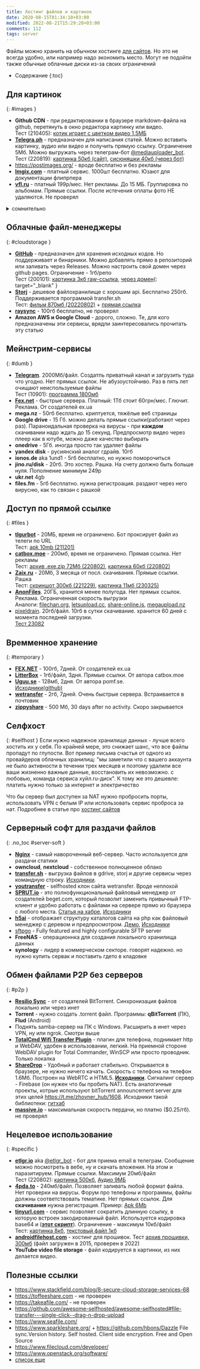 ```yaml
---
title: Хостинг файлов и картинок
date: 2020-08-15T01:34:10+03:00
modified: 2022-08-21T15:29:20+03:00
comments: 112
tags: server
---
```


Файлы можно хранить на обычном хостинге [для сайтов](./hosting.md). Но это не всегда удобно, или например надо экономить место. Могут не подойти также обычные облачные диски из-за своих ограничений

- Содержание
{:toc}



## Для картинок
{: #images }

- **Github CDN** - при редактировании в браузере markdown-файла на github, перетянуть в окно редактора картинку или видео. <br>
  Тест (210405): 
  [котик играет с цветком видео 1.5МБ](https://user-images.githubusercontent.com/17731587/113583782-c0140200-9632-11eb-9c59-1596155e5ac1.mp4)
- [**Telegra.ph**](https://telegra.ph/) - предназначен для написания статей. Можно вставить картинку, аудио или видео и получить прямую ссылку. Ограничение 5Мб. Можно выгружать через телеграм-бот [@mediauploader_bot](tg://resolve?domain=mediauploader_bot). <br> 
  Тест (220819):
  [картинка 50кб (сайт)](https://telegra.ph/file/b98d7d26e0cc07c21aec5.jpg),
  [сисюняшки 40кб (через бот)](https://telegra.ph/file/e52aa7c9d0d0492fc254f.jpg)
- <https://postimages.org/> - вроде бесплатно и без рекламы
- [**Imgix.com**](https://imgix.com/pricing) - платный сервис. 1000шт бесплатно. Юзают для документации флипрпера
- [**vfl.ru**](http://vfl.ru/) - платный 199р/мес. Нет рекламы. До 15 МБ. Группировка по альбомам. Прямые ссылки. После истечения оплаты фото НЕ удаляются. Не проверял

<details markdown="1">
<summary markdown="0">сомнительно</summary>

- [**Directupload.net**](http://directupload.net) - на торрентах юзают. 64Мб/файл. Прямые ссылки. реклама при выгрузке. Иногда просто перестает работать<br>
  Тест: 
  [Картинка 1мб (2011г)](http://s14.directupload.net/images/110930/czej6dlt.png), 
  [Гифка 7мб (2022г)](https://s20.directupload.net/images/220911/ojn3m8ao.gif), 
  [Собакен 11Мб (230325)](https://s20.directupload.net/images/230325/kyu9vbow.png)
- [**Imgur.com**](https://imgur.com/) - Нет прямых ссылок. Глючный сайт<br>
  Тест (230325): 
  [сиси](https://i.imgur.com/18hTvCu.jpg),
  [пес 11мб](https://i.imgur.com/B9oRBn1.jpg) + [встроено](https://tinyurl.com/4dc8fsu6),
  [скриншот](https://i.imgur.com/P8a0qze.jpg)
- [**Fastpic.org**](https://fastpic.org/) - Нет прямых ссылок. Просто вырвиглазная реклама. <br>
  Тест (230325): 
  [встроено в страницу](https://tinyurl.com/84th6rc2), 
  [типа прямая ссылка](https://i121.fastpic.org/big/2023/0325/1c/11067e3208f5404cf81d07467baf991c.jpg)
- [**imageban**](https://imageban.ru/) - сервера в рашке. нет прямых ссылок. <br>
  Тест: [Таня (230325)](https://i7.imageban.ru/out/2023/03/25/1df015acee5c480ee4cbae65ae5a739e.jpg)
  
</details>


## Облачные файл-менеджеры  
{: #cloudstorage }
- [**GitHub**](https://github.com/) - предназначен для хранения исходных кодов. Но поддерживает и бинарники. Можно добавлять прямо в репозиторий или заливать через Releases. Можно настроить свой домен через github pages. Ограничение - 1гб/репо<br>
  Тест (200101): 
  [картинка 3кб raw-ссылка](https://raw.githubusercontent.com/Feelcame/feelcame.github.io/master/assets/img/favicon.png),
  [через домен](https://feelcame.github.io/assets/img/favicon.png){: target="_blank" }
- [**Storj**](https://www.storj.io/) - дешевое файлохранилище с хорошим api. Бесплатно 250гб. Поддерживается программой transfer.sh<br>
  Тест: 
  [фильм 870мб (20220802)](https://link.storjshare.io/s/jxnnsqrzeqxvfinajdd5tqek6kla/feel-soft/Matrica_voskreshenie_TEVAS.mp4) +
  [прямая ссылка](https://link.storjshare.io/s/jxnnsqrzeqxvfinajdd5tqek6kla/feel-soft/Matrica_voskreshenie_TEVAS.mp4?download=1)
- [**raysync**](https://www.raysync.io/pricing/) - 100гб бесплатно, не проверял
- **Amazon AWS и Google Cloud** - дорого, сложно. Те, для кого предназначены эти сервисы, врядли заинтересовались прочитать эту статью

## Мейнстрим-сервисы  
{: #dumb }
- [**Telegram**](https://t.me). 2000Мб/файл. Создатпь приватный канал и загрузить туда что угодно. Нет прямых ссылок. Не абузоустойчиво. Раз в пять лет очищают неиспользуемые файлы<br>
  Тест (10901): 
  [программа 1800мб](http://t.me/joinchat/monHIC4FPMQ2YmRi)
- [**Fex.net**](http://fex.net) - быстрые сервера. Платный: 1Тб стоит 60грн/мес. Глючит. Реклама. От создателей ex.ua
- **mega.nz** - 50гб бесплатно. криптуется, тяжёлые веб страницы
- **Google drive** - 15 Гб. можно делать прямые ссылки(работают через раз). Параноидальная проверка на вирусы - при **каждом** скачивании надо ждать до 15 секунд. Предпросмотр видео через плеер как в ютубе, можно даже качество выбирать 
- **onedrive** - 5Гб. иногда просто так удаляет файлы
- **yandex disk** - русиянский аналог гдрайв. 10гб
- **ionos.de** aka 1und1 - 5гб бесплатно, но нужно поморочиться
- **jino.ru/disk** - 20гб. Это хостер. Рашка. На счету должно быть больше нуля. Пополнение минимум 249р
- **ukr.net** 4gb
- **files.fm** - 5гб бесплатно. нужна регистроация. раздают через него вирусню, как то связан с рашкой

## Доступ по прямой ссылке
{: #files }

- [**tlgurbot**](http://t.me/tlgurbot) - 20МБ, время не ограничено. Бот проксирует файл из телеги по URL<br>
  Тест: [apk 10mb (211201)](https://tlgur.com/d/g306JW64)
- [**catbox.moe**](https://catbox.moe/) - 200мб, время не ограничено. Прямая ссылка. Нет рекламы<br>
  Тест: [архив .exe.zip 72Мб (220802)](https://files.catbox.moe/mufkwf.zip), 
  [картинка 60кб (220802)](https://files.catbox.moe/fk9c1e.jpg)
- [**Zaix.ru**](https://zaix.ru/upload) - 20Мб, 3 месяца от посл. скачивания. Прямые ссылки. Рашка<br>
  Тест: [скриншот 300кб (221229)](http://d.zaix.ru/x5GN.png),
  [картинка 11мб (230325)](http://d.zaix.ru/yxYL.png)
- [**AnonFiles**](https://anonfiles.com/). 20ГБ, хранится менее полугода. Нет прямых ссылок. Реклама. Ограниченная скорость выгрузки<br>
  Аналоги: 
  [filechan.org](https://filechan.org), 
  [letsupload.cc](https://letsupload.cc), 
  [share-online.is](https://share-online.is), 
  [megaupload.nz](https://megaupload.nz)
- [pixeldrain](https://pixeldrain.com). 20гб/файл. 10гб в сутки скачивание. хранится 60 дней с момента последней загрузки. <br>
  [Тест 23082](https://pixeldrain.com/api/file/tjMLDVKF?download)


## Времменное хранение   
{: #temporary }
- [**FEX.NET**](http://fex.net) - 100гб, 7дней. От создателей ex.ua
- [**LitterBox**](https://litterbox.catbox.moe/) - 1гб/файл, 3дня. Прямые ссылки. От автора catbox.moe
- [**Uguu.se**](https://uguu.se/) - 128мб, 2дня. От автора pomf.se.<br>
  [Исходники(github)](https://github.com/nokonoko/Uguu)
- [**wetransfer**](https://wetransfer.com/) - 2гб, 7дней. Очень быстрые сервера. Встраивается в почтовик
- [**zippyshare**](https://www.zippyshare.com/) - 500 Мб, 30 days after no activity. Скоро закрывается




## Селфхост  
{: #selfhost }
Если нужно надежное хранилище данных - лучше всего хостить их у себя. По крайней мере, это снижает шанс, что все файлы пропадут по глупости. Вот пример письма счастья от одного из провайдеров облачных хранилищ: "мы заметили что с вашего аккаунта не было активности в течении трех месяцев и поэтому удалили все ваши жизненно важные данные, восстановить их невозможно. с  любовью, команда сервиса хуйл.ru-диск". К тому же это дешевле: платить нужно только за интернет и электричество

Что бы сервер был доступен за NAT нужно пробросить порты, использовать VPN с белым IP или использовать сервис проброса за нат. Подробнее в статье про [хостинг сайтов](./hosting.md#selfhost)

## Серверный софт для раздачи файлов
{: .no_toc #server-soft }

- [**Nginx**](http://nginx.org/ru/docs/beginners_guide.html) - самый навороченный веб-сервер. Часто используется для раздачи статики
- **owncloud**, **nextcloud** - собственное полноценное облако
- [**transfer.sh**](https://transfer.sh/) - выгрузка файлов в gdrive, storj и другие сервисы через командную строку. 
  [Исходники](https://github.com/dutchcoders/transfer.sh/). 
- [**youtransfer**](http://www.youtransfer.io/) - selfhosted клон сайта wetransfer. Вроде неплохой
- [**SPRUT.io**](https://sprut.io/) - это полнофункциональный файловый менеджер от создателей beget.com, который позволит заменить привычный FTP-клиент и удобно работать с файлами на сервере прямо из браузера с любого места. 
  [Статья на хабре](https://habr.com/ru/company/beget/blog/277449/), 
  [Исходники](https://github.com/LTD-Beget/sprutio) 
- [**h5ai**](https://larsjung.de/h5ai/) - отображает структуру каталогов сайта на php как файловый менеджер с деревом и предпросмотром. [Демо](https://larsjung.de/h5ai/demo/empty%20folder/), [Исходники](https://github.com/lrsjng/h5ai) 
- [sftpgo](https://github.com/drakkan/sftpgo) - Fully featured and highly configurable SFTP server
- **FreeNAS** - операционнка для создания локального хранилища данных
- **synology** - лидер в коммерческом секторе. говорят надежно. но нужно купить сервак и поставить гдето в кладовке


## Обмен файлами P2P без серверов  
{: #p2p }
- [**Resilio Sync**](https://www.resilio.com/individuals/) - от создателей BitTorrent. Синхронизация файлов локально или через инет
- **Torrent** - нужно создать .torrent файл. Программы: **qBitTorrent** (ПК), **Flud** (Android)
- Поднять samba-сервер на ПК с Windows. Расширить в инет через VPN, ну или ngrok. Смотри выше 
- [**TotalCmd Wifi Transfer Plugin**](https://www.ghisler.com/wifitools.htm) - плагин для телефона, поднимает http и WebDAV, удобен в использовании, легкий. На приемной стороне WebDAV plugin for Total Commander, WinSCP или просто проводник. Только локалка
- [**ShareDrop**](https://www.sharedrop.io/) - Удобный и работает стабильно. Открывается в браузере, не нужно ничего качать. Скорость с телефона на телефон 1.6Мб. Построен на WebRTC и HTML5. [**Исходники**](https://github.com/szimek/sharedrop). Сигналинг сервер - Firebase (он нужен что бы пробить NAT). Есть аналогичные проекты, котрые используют bitTorrent announcement server для этих целей <https://t.me/zhovner_hub/1608>. Исходники такой библиотеки: [гитхаб](https://github.com/subins2000/p2pt)
- [**massive.io**](https://massive.io/pricing/) - максимальная скорость пердачи, но платно ($0.25/гб). не проверял


## Нецелевое использование
{: #specific }
- [**etlgr.io**](https://etlgr.io/) aka [@etlgr_bot](https://etlgr_bot.t.me) - бот для приема email в телеграм. Сообщение можно посмотреть в вебе, ну и скачать вложения. На этом и паразитируем. Прямые ссылки. Максимум 20мб/файл<br>
  Тест (220802): 
  [картинка 500кб](https://etlgr.me/attachments/ccaa64e98ed57093cfcee59bba62f95173fad2816c0edcc378977c732e44d60e),
  [Аудио 9МБ](https://etlgr.me/attachments/ae1f38c7df5b190dbe611607ac59fbdd6c5fcb434413c1e209932a2cb4673f18)
- [**4pda.to**](https://4pda.to/forum/) - 240мб/файл. Позволяет заливать любой формат файла. Нет проверки на вирусы. Форум про телефоны и программы, файлы должны соответствовать тематике. Нет прямых ссылок. Для **скачивания** нужна регистрация. Пример:
  [Apk 6Mb](https://4pda.to/forum/index.php?showtopic=807699&st=100#entry113968170)
- [**tinyurl.com**](http://tinyurl.com) - сервис позволяет сократить длинную ссылку, в которую встроен закодированный файл. Используется кодировка base64 и ([**этот скрипт**](/projects/base64-url-downloader.md)). Ограничение - максимум 10кб/файл<br>
  Тест: 
  [картинка 8кб](https://tinyurl.com/24ejarg4),
  [текстовый файл 1кб](https://feelcame.github.io/demo/64/?тест.txt#0LPQvtCy0L3Qvg==)
- [**androidfilehost.com**](https://androidfilehost.com/) - хостинг для прошивок. Тест [архив прошивки, 300мб](https://androidfilehost.com/?fid=24269982086998189) (файл загружен в 2015, проверен в 2022)
- **YouTube video file storage** - файл кодируется в картинки, из них делается видео.


## Полезные ссылки
- <https://www.stackfield.com/blog/8-secure-cloud-storage-services-68>
- <https://toffeeshare.com> - не проверен
- <https://takeafile.com/> - не проверен
- <https://github.com/awesome-selfhosted/awesome-selfhosted#file-transfer---single-click--drag-n-drop-upload>
- <https://www.seafile.com/>
- <https://www.sparkleshare.org/> + <https://github.com/hbons/Dazzle> File sync.Version history. Self hosted. Client side encryption. Free and Open Source
- <https://www.filecloud.com/developer/>
- <https://www.openstack.org/software/>
- [список еще](https://github.com/awesome-selfhosted/awesome-selfhosted#file-transfer---single-click--drag-n-drop-upload)


